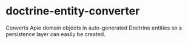 # doctrine-entity-converter
Converts Apie domain objects in auto-generated Doctrine entities so a persistence layer can easily be created.
